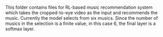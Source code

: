 This folder contains files for RL-based music recommendation system which takes the cropped-to-eye video as the input and recommends the music. Currently the model selects from six musics. Since the number of musics in the selection is a finite value, in this case 6, the final layer is a softmax layer.
